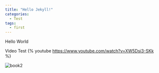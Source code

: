 ```yaml
---
title: "Hello Jekyll!"
categories:
  - Test
tags:
  - first
---
```


Hello World

Video Test
{% youtube https://www.youtube.com/watch?v=XW5Dsi3-SKk %}


![book2](../assets/images/2019-01-23-book-2.jpg)
